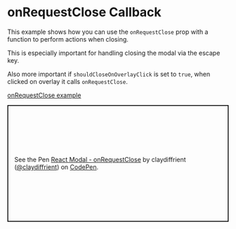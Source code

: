 # onRequestClose Callback

This example shows how you can use the `onRequestClose` prop with a function to perform actions when closing.

This is especially important for handling closing the modal via the escape key.

Also more important if `shouldCloseOnOverlayClick` is set to `true`, when clicked on overlay it calls `onRequestClose`.

[onRequestClose example](https://codepen.io/claydiffrient/pen/KNjVBx)

<p class="codepen" data-height="265" data-theme-id="dark" data-default-tab="js,result" data-user="claydiffrient" data-slug-hash="KNjVBx" style="height: 265px; box-sizing: border-box; display: flex; align-items: center; justify-content: center; border: 2px solid; margin: 1em 0; padding: 1em;" data-pen-title="React Modal - onRequestClose">
  <span>See the Pen <a href="https://codepen.io/claydiffrient/pen/KNjVBx">
  React Modal - onRequestClose</a> by claydiffrient (<a href="https://codepen.io/claydiffrient">@claydiffrient</a>)
  on <a href="https://codepen.io">CodePen</a>.</span>
</p>
<script async src="https://static.codepen.io/assets/embed/ei.js"></script>
